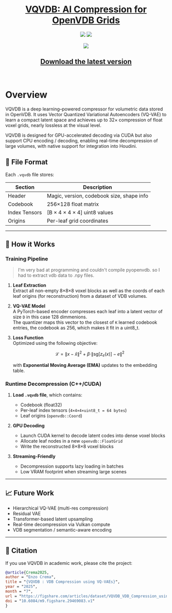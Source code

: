 <h1 align="center"> <a href=https://doi.org/10.6084/m9.figshare.29469083.v3> VQVDB: AI Compression for OpenVDB Grids </a> </h1>

<div align="center">
  <a> <img src="https://github.com/user-attachments/assets/5285b3b3-fa68-4710-a29f-ecba1a6d8acf"> </a>
  <a> <img src="https://github.com/user-attachments/assets/2b410d95-019d-46eb-9970-0465d7deb7a7"> </a>
</div>

<br>

<div align="center">
  <a> <img src="https://github.com/user-attachments/assets/1f0bc6b6-ae5b-487f-a2cb-47bfffae0e0c"> </a>
</div>

<div align="center">
  <h2> <a href=https://github.com/ZephirFXEC/VQVDB/releases/>Download the latest version</a> </h2>
</div>
<br>

# Overview 

VQVDB is a deep learning–powered compressor for volumetric data stored in OpenVDB. 
It uses Vector Quantized Variational Autoencoders (VQ-VAE) to learn a compact latent space and achieves up to 32× compression of float voxel grids, nearly lossless at the visual level.

VQVDB is designed for GPU-accelerated decoding via CUDA but also support CPU encoding / decoding, enabling real-time decompression of large volumes, with native support for integration into Houdini.

## 📂 File Format

Each `.vqvdb` file stores:

| Section         | Description                              |
|----------------|-------------------------------------------|
| Header         | Magic, version, codebook size, shape info |
| Codebook       | 256×128 float matrix                      |
| Index Tensors  | [B × 4 × 4 × 4] uint8 values              |
| Origins        | Per-leaf grid coordinates                 |

---

## 🧠 How it Works

### Training Pipeline
> I'm very bad at programming and couldn't compile pyopenvdb. so I had to extract vdb data to .npy files. 

1. **Leaf Extraction**  
   Extract all non-empty 8×8×8 voxel blocks as well as the coords of each leaf origins (for reconstruction) from a dataset of VDB volumes.

2. **VQ-VAE Model**  
   A PyTorch-based encoder compresses each leaf into a latent vector of size `D` in this case 128 dimmenions.  
   The quantizer maps this vector to the closest of `K` learned codebook entries, the codebook as 256, which makes it fit in a uint8_t.

3. **Loss Function**  
   Optimized using the following objective:
   ```math
   \mathcal{L} = \|x - \hat{x}\|^2 + \beta \cdot \| \text{sg}[z_e(x)] - e \|^2
   ```
   with **Exponential Moving Average (EMA)** updates to the embedding table.

### Runtime Decompression (C++/CUDA)

1. **Load `.vqvdb` file**, which contains:
   - Codebook (float32)
   - Per-leaf index tensors (`4×4×4×uint8_t = 64 bytes`)
   - Leaf origins (`openvdb::Coord`)

2. **GPU Decoding**
   - Launch CUDA kernel to decode latent codes into dense voxel blocks
   - Allocate leaf nodes in a new `openvdb::FloatGrid`
   - Write the reconstructed 8×8×8 voxel blocks

3. **Streaming-Friendly**
   - Decompression supports lazy loading in batches
   - Low VRAM footprint when streaming large scenes

---


## 📈 Future Work

- Hierarchical VQ-VAE (multi-res compression)
- Residual VAE
- Transformer-based latent upsampling
- Real-time decompression via Vulkan compute
- VDB segmentation / semantic-aware encoding

---

## 📜 Citation

If you use VQVDB in academic work, please cite the project:

```bibtex
@article{Crema2025,
author = "Enzo Crema",
title = "{VQVDB : VDB Compression using VQ-VAEs}",
year = "2025",
month = "7",
url = "https://figshare.com/articles/dataset/VQVDB_VDB_Compression_using_VQ-VAEs/29469083",
doi = "10.6084/m9.figshare.29469083.v1"
}
```
